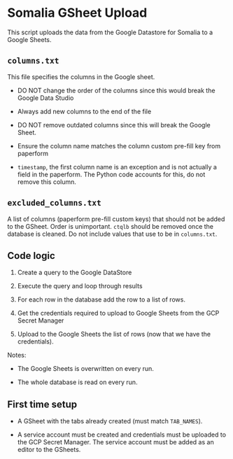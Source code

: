# Somalia GSheet Upload

This script uploads the data from the Google Datastore for Somalia to a Google Sheets.

## `columns.txt`

This file specifies the columns in the Google sheet.

- DO NOT change the order of the columns since this would break the Google Data Studio

- Always add new columns to the end of the file

- DO NOT remove outdated columns since this will break the Google Sheet.

- Ensure the column name matches the column custom pre-fill key from paperform

- `timestamp`, the first column name is an exception and is not actually a field in the paperform. The Python code accounts for this, do not remove this column.

## `excluded_columns.txt`

A list of columns (paperform pre-fill custom keys) that should not be added to the GSheet. Order is unimportant. `ctqlb` should be removed once the database is cleaned. Do not include values that use to be in `columns.txt`.

## Code logic

1. Create a query to the Google DataStore

2. Execute the query and loop through results

3. For each row in the database add the row to a list of rows.

4. Get the credentials required to upload to Google Sheets from the GCP Secret Manager

5. Upload to the Google Sheets the list of rows (now that we have the credentials).

Notes: 

- The Google Sheets is overwritten on every run.

- The whole database is read on every run.

## First time setup

- A GSheet with the tabs already created (must match `TAB_NAMES`).

- A service account must be created and credentials must be uploaded to the GCP Secret Manager. The service account must be added as an editor to the GSheets.